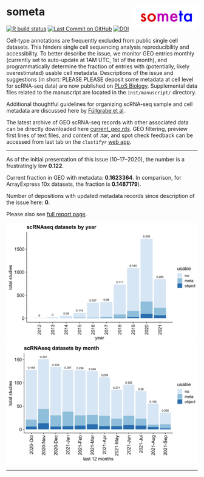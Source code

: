 
# someta <img src="man/figures/logo.png" align="right" width="34%">

<!-- badges: start -->

[![R build
status](https://github.com/rnabioco/someta/workflows/Query/badge.svg)](https://github.com/rnabioco/someta/actions)
[![Last Commit on
GitHub](https://img.shields.io/badge/Last%20Run-10--01--2021-brightgreen)](https://rnabioco.github.io/someta/articles/get_geo.html)
[![DOI](https://zenodo.org/badge/DOI/10.5281/zenodo.4686053.svg)](https://doi.org/10.5281/zenodo.4686053)
<!-- badges: end -->

Cell-type annotations are frequently excluded from public single cell
datasets. This hinders single cell sequencing analysis reproducibility
and accessibility. To better describe the issue, we monitor GEO entries
monthly (currently set to auto-update at 1AM UTC, 1st of the month), and
programmatically determine the fraction of entries with (potentially,
likely overestimated) usable cell metadata. Descriptions of the issue
and suggestions (in short: PLEASE PLEASE deposit some metadata at cell
level for scRNA-seq data) are now published on [PLoS
Biology](https://journals.plos.org/plosbiology/article?id=10.1371/journal.pbio.3001077).
Supplemental data files related to the manuscript are located in the
`inst/manuscript/` directory.

Additional thoughtful guidelines for organizing scRNA-seq sample and
cell metadata are discussed here by [Füllgrabe et
al](https://www.nature.com/articles/s41587-020-00744-z).

The latest archive of GEO scRNA-seq records with other associated data
can be directly downloaded here
[current\_geo.rds](https://github.com/rnabioco/someta/raw/master/inst/extdata/current_geo.rds).
GEO filtering, preview first lines of text files, and content of .tar,
and spot check feedback can be accessed from last tab on the `clustifyr`
[web
app](https://raysinensis.shinyapps.io/clustifyr-web-app/?tab=someta).

-----

As of the initial presentation of this issue (10–17–2020), the number is
a frustratingly low **0.122**.

Current fraction in GEO with metadata: **0.1623364**. In comparison, for
ArrayExpress 10x datasets, the fraction is **0.1487179**).

Number of depositions with updated metadata records since description of
the issue here: **0**.

Please also see [full report
page](https://rnabioco.github.io/someta/articles/get_geo.html).

![](man/figures/frac-1.png)<!-- -->![](man/figures/frac-2.png)<!-- -->

-----
